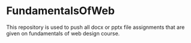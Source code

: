 # FundamentalsOfWeb
This repository is used to push all docx or pptx file assignments that are given on fundamentals of web design course.
